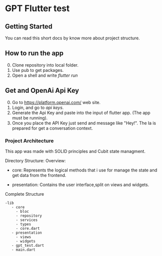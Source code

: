 # GPT Flutter test


## Getting Started

You can read this short docs by know more about project structure.

## How to run the app

 0. Clone repository into local folder.
 1. Use pub to get packages.
 2. Open a shell and write *flutter run*
## Get and OpenAi Api Key
 0. Go to https://platform.openai.com/ web site.
 1. Login, and go to *api keys*. 
 2.  Generate the Api Key and paste into the input of flutter app.  (The app must be running).
3. Once you place the API Key just send and message like "Hey!". The Ia is prepared for get a conversation context.

### Project Architecture

This app was made with SOLID principles and Cubit state managment.  

Directory Structure:
Overview:

 - core: Represents the logical methods that i use for manage the state and get data from the frontend.

 - presentation: Contains the user interface,split on views and widgets.

 Complete Structure
    
    -lib
       - core
         - bloc
         - repository
         - services 
         - types
         - core.dart 
       - presentation
         - views
         - widgets
       - gpt_test.dart
       - main.dart


